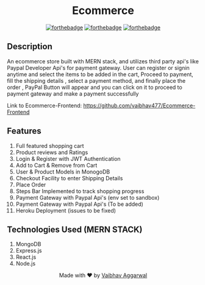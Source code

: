 <h1 align = 'center'>
    Ecommerce
</h1>


<div align = 'center'>
              
[![forthebadge](http://forthebadge.com/images/badges/built-with-love.svg)](http://forthebadge.com)
[![forthebadge](https://forthebadge.com/images/badges/made-with-javascript.svg)](https://forthebadge.com)
[![forthebadge](https://forthebadge.com/images/badges/check-it-out.svg)](https://forthebadge.com) 

</div>


## Description
An ecommerce store built with MERN stack, and utilizes third party api's like Paypal Developer Api's for payment gateway. User can register or signin anytime and select the items to be added in the cart, Proceed to payment, fill the shipping details , select a payment method, and finally place the order , PayPal Button will appear and you can click on it to proceed to payment gateway and make a payment successfully

Link to Ecommerce-Frontend: https://github.com/vaibhav477/Ecommerce-Frontend

## Features
1) Full featured shopping cart
2) Product reviews and Ratings
3) Login & Register with JWT Authentication
4) Add to Cart & Remove from Cart
5) User & Product Models in MonogoDB
6) Checkout Facility to enter Shipping Details
7) Place Order
8) Steps Bar Implemented to track shopping progress
9) Payment Gateway with Paypal Api's (env set to sandbox)
10) Payment Gateway with Paypal Api's (To be added)
11) Heroku Deployment (issues to be fixed)

## Technologies Used (MERN STACK)
1. MongoDB
2. Express.js
3. React.js
4. Node.js

<p align="center"> Made with ❤ by <a href="https://github.com/vaibhav477">Vaibhav Aggarwal</a></p>
